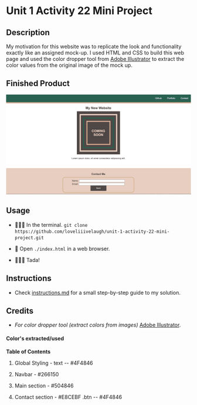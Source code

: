 # Unit 1 Activity 22 Mini Project

## Description

My motivation for this website was to replicate the look and functionality exactly like an assigned mock-up. I used HTML and CSS to build this web page and used the color dropper tool from [Adobe Illustrator](https://www.adobe.com/products/illustrator.html?sdid=KKQML&mv=search&s_kwcid=AL!3085!10!79645985794438!20541717517&ef_id=be28ec503b0719af3ce68c0c96acc8ce:G:s&msclkid=be28ec503b0719af3ce68c0c96acc8ce) to extract the color values from the original image of the mock up. 
## Finished Product

![Finished!](/assets/screenshot-finished.png)

## Usage

* 👨🏻‍💻 In the terminal. `git clone https://github.com/loveliiivelaugh/unit-1-activity-22-mini-project.git`

* 💬 Open `./index.html` in a web browser.

* 🏋🏻‍♂️ Tada!

## Instructions

- Check [instructions.md](/instructions.md) for a small step-by-step guide to my solution.

## Credits

* *For color dropper tool (extract colors from images)* [Adobe Illustrator](https://www.adobe.com/products/illustrator.html?sdid=KKQML&mv=search&s_kwcid=AL!3085!10!79645985794438!20541717517&ef_id=be28ec503b0719af3ce68c0c96acc8ce:G:s&msclkid=be28ec503b0719af3ce68c0c96acc8ce).

#### Color's extracted/used

**Table of Contents**

  1. Global Styling
    - text -- #4F4846

  2. Navbar
    - #266150

  3. Main section
    - #504846

  4. Contact section
    - #E8CEBF
    .btn -- #4F4846